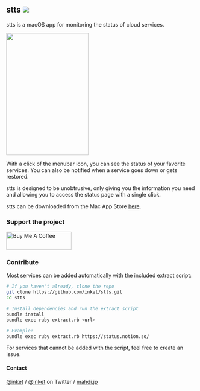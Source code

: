 ## stts ![](https://img.shields.io/badge/Swift-5-orange.svg)

stts is a macOS app for monitoring the status of cloud services.

<img src="https://i.imgur.com/OAK3hR0.png" width="218" height="324" />

With a click of the menubar icon, you can see the status of your favorite services. You can also be notified when a service goes down or gets restored.

stts is designed to be unobtrusive, only giving you the information you need and allowing you to access the status page with a single click.

stts can be downloaded from the Mac App Store [here](https://itunes.apple.com/app/stts/id1187772509?l=en&mt=12).

### Support the project

<a href="https://www.buymeacoffee.com/mahdibchatnia" target="_blank"><img src="https://cdn.buymeacoffee.com/buttons/v2/default-yellow.png" alt="Buy Me A Coffee" height="48" width="173" ></a>

### Contribute

Most services can be added automatically with the included extract script:

```sh
# If you haven't already, clone the repo
git clone https://github.com/inket/stts.git
cd stts

# Install dependencies and run the extract script
bundle install
bundle exec ruby extract.rb <url>

# Example:
bundle exec ruby extract.rb https://status.notion.so/
```

For services that cannot be added with the script, feel free to create an issue.

#### Contact

[@inket](https://github.com/inket) / [@inket](https://twitter.com/inket) on Twitter / [mahdi.jp](https://mahdi.jp)
